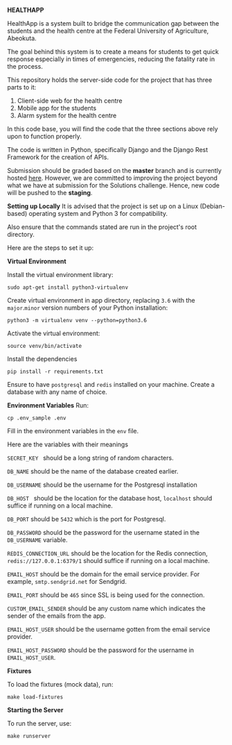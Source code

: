 **HEALTHAPP**

HealthApp is a system built to bridge the communication gap between the students and the health centre at the Federal University of Agriculture, Abeokuta. 

The goal behind this system is to create a means for students to get quick response especially in times of emergencies, reducing the fatality rate in the process.

This repository holds the server-side code for the project that has three parts to it:

 1. Client-side web for the health centre
 2. Mobile app for the students
 3. Alarm system for the health centre

In this code base, you will find the code that the three sections above rely upon to function properly.

The code is written in Python, specifically Django and the Django Rest Framework for the creation of APIs.

Submission should be graded based on the **master** branch and is currently hosted [here](https://curefb.herokuapp.com). However, we are committed to improving the project beyond what we have at submission for the Solutions challenge. Hence, new code will be pushed to the **staging**.


**Setting up Locally**
It is advised that the project is set up on a Linux (Debian-based) operating system and Python 3 for compatibility.

Also ensure that the commands stated are run in the project's root directory.

Here are the steps to set it up:

**Virtual Environment**

Install the virtual environment library:

    sudo apt-get install python3-virtualenv

 Create virtual environment in app directory, replacing `3.6` with the `major`.`minor` version numbers of your Python installation:

    python3 -m virtualenv venv --python=python3.6

 Activate  the virtual environment:

    source venv/bin/activate

Install the dependencies

    pip install -r requirements.txt

Ensure to have `postgresql` and `redis` installed on your machine. Create a database with any name of choice. 

**Environment Variables**
Run:

```cp .env_sample .env```

Fill in the environment variables in the `env` file.

Here are the variables with their meanings

```SECRET_KEY ``` should be a long string of random characters.

```DB_NAME``` should be the name of the database created earlier.

```DB_USERNAME``` should be the username for the Postgresql installation

```DB_HOST ``` should be the location for the database host, ```localhost``` should suffice if running on a local machine.

```DB_PORT``` should be ```5432``` which is the port for Postgresql.

```DB_PASSWORD``` should be the password for the username stated in the ```DB_USERNAME``` variable.

```REDIS_CONNECTION_URL``` should be the location for the Redis connection, ```redis://127.0.0.1:6379/1``` should suffice if running on a local machine.

```EMAIL_HOST``` should be the domain for the email service provider. For example, ```smtp.sendgrid.net``` for Sendgrid.

```EMAIL_PORT``` should be ```465``` since SSL is being used for the connection.

```CUSTOM_EMAIL_SENDER``` should be any custom name which indicates the sender of the emails from the app.

```EMAIL_HOST_USER``` should be the username gotten from the email service provider.

```EMAIL_HOST_PASSWORD``` should be the password for the username in ```EMAIL_HOST_USER```.

**Fixtures**

To load the fixtures (mock data), run:

    make load-fixtures

**Starting the Server**

To run the server, use:

    make runserver


